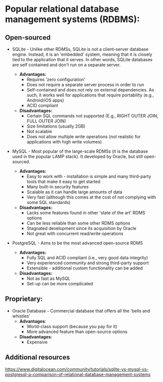 # Popular relational database management systems (RDBMS):

## Open-sourced

- SQLite - Unlike other RDMSs, SQLite is not a client-server database engine. Instead, it is an 'embedded' system, meaning that it is closely tied to the application that it serves. In other words, SQLite databases are self contained and don't run on a separate server.
    - **Advantages:**
        - Requires 'zero configuration'
        - Does not require a separate server process in order to run
        - Self-contained and does not rely on external dependencies. As such, it works well for applications that require portability (e.g., Android/iOS apps)
        - ACID compliant
    - **Disadvantages:**
        - Certain SQL commands not supported (E.g., RIGHT OUTER JOIN, FULL OUTER JOIN)
        - Size limitations (usually 2GB)
        - Not scalable
        - Does not allow multiple write operations (not realistic for applications with high write volumes)

- MySQL - Most popular of the large-scale RDMSs (it is the database used in the popular LAMP stack). It developed by Oracle, but still open-sourced.
    - **Advantages:**
        - Easy to work with - installation is simple and many third-party tools that make it easy to get started
        - Many built-in security features
        - Scalable as it can handle large amounts of data
        - Very fast (although this comes at the cost of not complying with some SQL standards)
    - **Disadvantages:**
        - Lacks some features found in other 'state of the art' RDMS options
        - Can be less reliable than some other RDMS options
        - Stagnated development since its acquisition by Oracle
        - Not great with concurrent read/write operations

- PostgreSQL - Aims to be the most advanced open-source RDMS
    - **Advantages:**
        - Fully SQL and ACID compliant (i.e., very good data integrity)
        - Very experienced community and strong third-party support
        - Extensible - additional custom functionality can be added  
    - **Disadvantages:**
        - Not as fast as MySQL
        - Set-up can be more complicated


## Proprietary: 

- Oracle Database - Commercial database that offers all the 'bells and whistles'
    - **Advantages**:
        - World-class support (because you pay for it)
        - More advanced feature than open-source options
    - **Disadvantages**:
        - Expensive

## Additional resources
https://www.digitalocean.com/community/tutorials/sqlite-vs-mysql-vs-postgresql-a-comparison-of-relational-database-management-systems